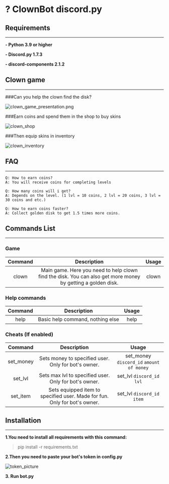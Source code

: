 # ? ClownBot discord.py

## Requirements

---

__- Python 3.9 or higher__

__- Discord.py 1.7.3__

__- discord-components 2.1.2__

## Clown game

---

###Can you help the clown find the disk?

![clown_game_presentation.png](https://cdn.discordapp.com/attachments/922054558790868993/997409493547753482/unknown.png)

###Earn coins and spend them in the shop to buy skins

![clown_shop](https://cdn.discordapp.com/attachments/922054558790868993/997411492632739900/unknown.png)

###Then equip skins in inventory

![clown_inventory](https://media.discordapp.net/attachments/922054558790868993/997412371456864306/unknown.png)


## FAQ

---
```
Q: How to earn coins?
A: You will receive coins for completing levels

Q: How many coins will i get?
A: Depends on the level. (1 lvl = 10 coins, 2 lvl = 20 coins, 3 lvl = 30 coins and etc.)

Q: How to earn coins faster?
A: Collect golden disk to get 1.5 times more coins.
```

## Commands List

--- 

### Game
Command | Description | Usage |
:------:|:-----------:|:-----:|
clown| Main game. Here you need to help clown find the disk. You can also get more money by getting a golden disk.| clown

### Help commands
Command | Description | Usage |
:------:|:-----------:|:-----:|
help| Basic help command, nothing else | help |

### Cheats (If enabled)
Command | Description | Usage |
:------:|:-----------:|:-----:|
set_money| Sets money to specified user. Only for bot's owner.| set_money `discord_id` `amount of money` |
set_lvl| Sets max lvl to specified user. Only for bot's owner.| set_lvl `discord_id` `lvl`|
set_item| Sets equipped item to specified user. Made for fun. Only for bot's owner. | set_lvl `discord_id` `item` |


## Installation

---

__1.You need to install all requirements with this command:__
>pip install -r requirements.txt

__2.Then you need to paste your bot's token in config.py__

![token_picture](https://cdn.discordapp.com/attachments/922054558790868993/997531382375002173/unknown.png)

__3. Run bot.py__
